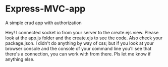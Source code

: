 # Express-MVC-app
A simple crud app with authorization




Hey! 
I connected socket io from your server to the create.ejs view. Please look at the app.js folder and the create.ejs to see the code. Also check your package.json. I didn't do anything by way of css; but if you look at your browser console and the console of your command line you'll see that there's a connection, you can work with from there. Pls let me know if anything else.